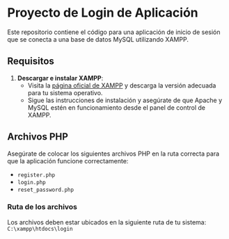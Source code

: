 # Proyecto de Login de Aplicación

Este repositorio contiene el código para una aplicación de inicio de sesión que se conecta a una base de datos MySQL utilizando XAMPP.

## Requisitos

1. **Descargar e instalar XAMPP**:
   - Visita la [página oficial de XAMPP](https://www.apachefriends.org/index.html) y descarga la versión adecuada para tu sistema operativo.
   - Sigue las instrucciones de instalación y asegúrate de que Apache y MySQL estén en funcionamiento desde el panel de control de XAMPP.
     
## Archivos PHP

Asegúrate de colocar los siguientes archivos PHP en la ruta correcta para que la aplicación funcione correctamente:

- `register.php`
- `login.php`
- `reset_password.php`

### Ruta de los archivos

Los archivos deben estar ubicados en la siguiente ruta de tu sistema: `C:\xampp\htdocs\login`

